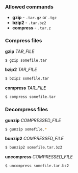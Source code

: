 ### Allowed commands

- **gzip** - `.tar.gz` or `.tgz`
- **bzip2** - `.tar.bz2`
- **compress** - `.tar.z`

### Compress files

**gzip** _TAR_FILE_

```sh
$ gzip somefile.tar
```

**bzip2** _TAR_FILE_

```sh
$ bzip2 somefile.tar
```

**compress** _TAR_FILE_

```sh
$ compress somefile.tar
```

### Decompress files

**gunzip** _COMPRESSED_FILE_

```sh
$ gunzip somefile.*
```

**bunzip2** _COMPRESSED_FILE_

```sh
$ bunzip2 somefile.tar.bz2
```

**uncompress** _COMPRESSED_FILE_

```sh
$ uncompress somefile.tar.bz2
```
